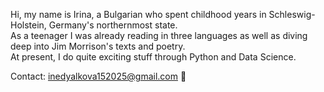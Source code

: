 Hi, my name is Irina, a Bulgarian who spent childhood years in Schleswig-Holstein, Germany's northernmost state.\
As a teenager I was already reading in three languages as well as diving deep into Jim Morrison's texts and poetry.\
At present, I do quite exciting stuff through Python and Data Science.

Contact: inedyalkova152025@gmail.com 📨
